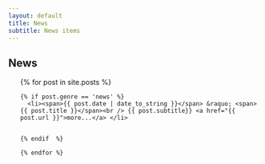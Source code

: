 ```yaml
---
layout: default
title: News 
subtitle: News items
---
```


<div id="post">
  <h2>News</h2>
  <ul class="posts">
    {% for post in site.posts %}

    {% if post.genre == 'news' %}
      <li><span>{{ post.date | date_to_string }}</span> &raquo; <span>{{ post.title }}</span><br /> {{ post.subtitle}} <a href="{{ post.url }}">more...</a> </li>


    {% endif  %}

    {% endfor %}
  </ul>
</div>

